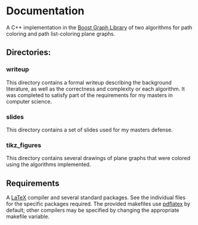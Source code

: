 # Documentation
 A C++ implementation in the [Boost Graph Library](http://www.boost.org/doc/libs/1_64_0/libs/graph/doc/index.html) of two algorithms for path
 coloring and path list-coloring plane graphs.

## Directories:

### writeup
 This directory contains a formal writeup describing the background
 literature, as well as the correctness and
 complexity or each algorithm. It was completed to satisfy part
 of the requirements for my masters in computer science.

### slides
 This directory contains a set of slides used for my masters defense.

### tikz_figures
 This directory contains several drawings of plane graphs that were colored
 using the algorithms implemented.

## Requirements
 A [LaTeX](https://www.latex-project.org/) compiler and several standard
 packages. See the individual files for the specific packages required. The
 provided makefiles use [pdflatex](https://www.tug.org/applications/pdftex/) by
 default; other compilers may be specified by changing the appropriate makefile
 variable.
